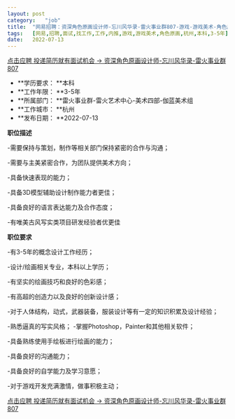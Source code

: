 ```yaml
---
layout:	post
category:	"job"
title:	"网易招聘：资深角色原画设计师-忘川风华录-雷火事业群807-游戏-游戏美术-角色原画-杭州本科3-5年"
tags:	[网易,招聘,面试,找工作,工作,内推,游戏,游戏美术,角色原画,杭州,本科,3-5年]
date:	2022-07-13
---
```


[点击应聘 投递简历就有面试机会 ->  资深角色原画设计师-忘川风华录-雷火事业群807](http://mobile.bole.netease.com/bole/boleDetail?id=34156&employeeId=346f03c3cda5f04c&key=all)



- **学历要求： **本科
- **工作年限： **3-5年
- **所属部门： **雷火事业群-雷火艺术中心-美术四部-伽蓝美术组
- **工作城市： **杭州
- **发布日期： **2022-07-13



**职位描述**

-需要保持与策划，制作等相关部门保持紧密的合作与沟通；

-需要与主美紧密合作，为团队提供美术方向；

-具备快速表现的能力；

-具备3D模型辅助设计制作能力者更佳；

-具备良好的语言表达能力及合作态度；

-有唯美古风写实类项目研发经验者优更佳







**职位要求**

-有3-5年的概念设计工作经历；

-设计/绘画相关专业，本科以上学历；

-有坚实的绘画技巧和良好的色彩感；

-有高超的创造力以及良好的创新设计感；

-对于人体结构，动式，武器装备，服装设计等有一定的知识积累及设计经验；

-熟悉逼真的写实风格； -掌握Photoshop，Painter和其他相关软件；

-具备熟练使用手绘板进行绘画的能力；

-具备良好的沟通能力；

-具备良好的自学能力及学习意愿；

-对于游戏开发充满激情，做事积极主动； 



[点击应聘 投递简历就有面试机会 ->  资深角色原画设计师-忘川风华录-雷火事业群807](http://mobile.bole.netease.com/bole/boleDetail?id=34156&employeeId=346f03c3cda5f04c&key=all)